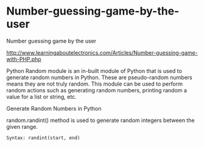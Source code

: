 # Number-guessing-game-by-the-user


Number guessing game by the user

http://www.learningaboutelectronics.com/Articles/Number-guessing-game-with-PHP.php

Python Random module is an in-built module of Python that is used to generate random numbers in Python. These are pseudo-random numbers means they are not truly random. This module can be used to perform random actions such as generating random numbers, printing random a value for a list or string, etc.

Generate Random Numbers in Python

random.randint() method is used to generate random integers between the given range.
    
    Syntax: randint(start, end)

